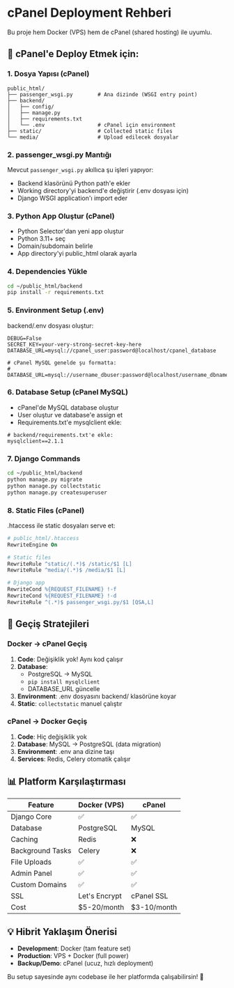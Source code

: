 # cPanel Deployment Rehberi

Bu proje hem Docker (VPS) hem de cPanel (shared hosting) ile uyumlu.

## 🔄 cPanel'e Deploy Etmek için:

### 1. Dosya Yapısı (cPanel)
```
public_html/
├── passenger_wsgi.py        # Ana dizinde (WSGI entry point)
├── backend/
│   ├── config/
│   ├── manage.py
│   ├── requirements.txt
│   └── .env                 # cPanel için environment
├── static/                  # Collected static files
└── media/                   # Upload edilecek dosyalar
```

### 2. passenger_wsgi.py Mantığı
Mevcut `passenger_wsgi.py` akıllıca şu işleri yapıyor:
- Backend klasörünü Python path'e ekler
- Working directory'yi backend'e değiştirir (.env dosyası için)
- Django WSGI application'ı import eder

### 3. Python App Oluştur (cPanel)
- Python Selector'dan yeni app oluştur
- Python 3.11+ seç
- Domain/subdomain belirle
- App directory'yi public_html olarak ayarla

### 4. Dependencies Yükle
```bash
cd ~/public_html/backend
pip install -r requirements.txt
```

### 5. Environment Setup (.env)
backend/.env dosyası oluştur:
```
DEBUG=False
SECRET_KEY=your-very-strong-secret-key-here
DATABASE_URL=mysql://cpanel_user:password@localhost/cpanel_database

# cPanel MySQL genelde şu formatta:
# DATABASE_URL=mysql://username_dbuser:password@localhost/username_dbname
```

### 6. Database Setup (cPanel MySQL)
- cPanel'de MySQL database oluştur
- User oluştur ve database'e assign et
- Requirements.txt'e mysqlclient ekle:
```
# backend/requirements.txt'e ekle:
mysqlclient==2.1.1
```

### 7. Django Commands
```bash
cd ~/public_html/backend
python manage.py migrate
python manage.py collectstatic
python manage.py createsuperuser
```

### 8. Static Files (cPanel)
.htaccess ile static dosyaları serve et:
```apache
# public_html/.htaccess
RewriteEngine On

# Static files
RewriteRule ^static/(.*)$ /static/$1 [L]
RewriteRule ^media/(.*)$ /media/$1 [L]

# Django app
RewriteCond %{REQUEST_FILENAME} !-f
RewriteCond %{REQUEST_FILENAME} !-d
RewriteRule ^(.*)$ passenger_wsgi.py/$1 [QSA,L]
```

## 🚀 Geçiş Stratejileri

### Docker → cPanel Geçiş
1. **Code**: Değişiklik yok! Aynı kod çalışır
2. **Database**: 
   - PostgreSQL → MySQL
   - `pip install mysqlclient`
   - DATABASE_URL güncelle
3. **Environment**: .env dosyasını backend/ klasörüne koyar
4. **Static**: `collectstatic` manuel çalıştır

### cPanel → Docker Geçiş  
1. **Code**: Hiç değişiklik yok
2. **Database**: MySQL → PostgreSQL (data migration)
3. **Environment**: .env ana dizine taşı
4. **Services**: Redis, Celery otomatik çalışır

## 📊 Platform Karşılaştırması

| Feature | Docker (VPS) | cPanel | 
|---------|--------------|--------|
| Django Core | ✅ | ✅ |
| Database | PostgreSQL | MySQL |
| Caching | Redis | ❌ |
| Background Tasks | Celery | ❌ |
| File Uploads | ✅ | ✅ |
| Admin Panel | ✅ | ✅ |
| Custom Domains | ✅ | ✅ |
| SSL | Let's Encrypt | cPanel SSL |
| Cost | $5-20/month | $3-10/month |

## 💡 Hibrit Yaklaşım Önerisi
- **Development**: Docker (tam feature set)
- **Production**: VPS + Docker (full power)
- **Backup/Demo**: cPanel (ucuz, hızlı deployment)

Bu setup sayesinde aynı codebase ile her platformda çalışabilirsin! 🎯
